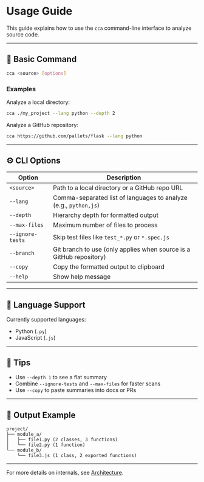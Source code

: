 # Usage Guide

This guide explains how to use the `cca` command-line interface to analyze source code.

---

## 🔧 Basic Command

```bash
cca <source> [options]
```

### Examples

Analyze a local directory:

```bash
cca ./my_project --lang python --depth 2
```

Analyze a GitHub repository:

```bash
cca https://github.com/pallets/flask --lang python
```

---

## ⚙️ CLI Options

| Option            | Description                                                                 |
|-------------------|-----------------------------------------------------------------------------|
| `<source>`        | Path to a local directory or a GitHub repo URL                             |
| `--lang`          | Comma-separated list of languages to analyze (e.g., `python,js`)           |
| `--depth`         | Hierarchy depth for formatted output                                        |
| `--max-files`     | Maximum number of files to process                                          |
| `--ignore-tests`  | Skip test files like `test_*.py` or `*.spec.js`                             |
| `--branch`        | Git branch to use (only applies when source is a GitHub repository)        |
| `--copy`          | Copy the formatted output to clipboard                                      |
| `--help`          | Show help message                                                           |

---

## 🧠 Language Support

Currently supported languages:

- Python (`.py`)
- JavaScript (`.js`)

---

## 🧪 Tips

- Use `--depth 1` to see a flat summary
- Combine `--ignore-tests` and `--max-files` for faster scans
- Use `--copy` to paste summaries into docs or PRs

---

## 📝 Output Example

```plaintext
project/
├── module_a/
│   ├── file1.py (2 classes, 3 functions)
│   └── file2.py (1 function)
└── module_b/
    └── file3.js (1 class, 2 exported functions)
```

---

For more details on internals, see [Architecture](architecture.md).

